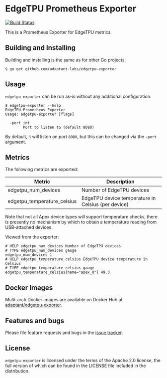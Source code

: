 # EdgeTPU Prometheus Exporter

[![Build Status](https://travis-ci.com/adaptant-labs/edgetpu-exporter.svg?branch=master)](https://travis-ci.com/adaptant-labs/edgetpu-exporter#)

This is a Prometheus Exporter for EdgeTPU metrics.

## Building and Installing

Building and installing is the same as for other Go projects:

```
$ go get github.com/adaptant-labs/edgetpu-exporter
```

## Usage

`edgetpu-exporter` can be run as-is without any additional configuration.

```
$ edgetpu-exporter --help
EdgeTPU Prometheus Exporter
Usage: edgetpu-exporter [flags]

  -port int
    	Port to listen to (default 8080)
```

By default, it will listen on port `8080`, but this can be changed via the `-port` argument.

## Metrics

The following metrics are exported:

| Metric | Description |
|--------|-------------|
| edgetpu_num_devices | Number of EdgeTPU devices |
| edgetpu_temperature_celsius | EdgeTPU device temperature in Celsius (per device) |

Note that not all Apex device types will support temperature checks, there is presently no mechanism by which to obtain
a temperature reading from USB-attached devices.

Viewed from the exporter:

```
# HELP edgetpu_num_devices Number of EdgeTPU devices
# TYPE edgetpu_num_devices gauge
edgetpu_num_devices 1
# HELP edgetpu_temperature_celsius EdgeTPU device temperature in Celsius
# TYPE edgetpu_temperature_celsius gauge
edgetpu_temperature_celsius{name="apex_0"} 49.3
```

## Docker Images

Multi-arch Docker images are available on Docker Hub at [adaptant/edgetpu-exporter].

## Features and bugs

Please file feature requests and bugs in the [issue tracker][tracker].

## License

`edgetpu-exporter` is licensed under the terms of the Apache 2.0 license, the full
version of which can be found in the LICENSE file included in the distribution.

[tracker]: https://github.com/adaptant-labs/edgetpu-exporter/issues
[adaptant/edgetpu-exporter]: https://hub.docker.com/repository/docker/adaptant/edgetpu-exporter
